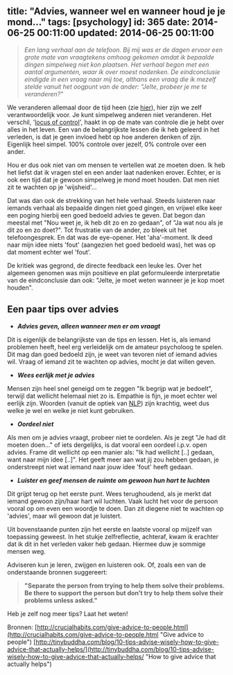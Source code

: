 title: "Advies, wanneer wel en wanneer houd je je mond..."
tags: [psychology]
id: 365
date: 2014-06-25 00:11:00
updated: 2014-06-25 00:11:00
---
> _Een lang verhaal aan de telefoon. Bij mij was er de dagen ervoor een grote mate van vraagtekens omhoog gekomen omdat ik bepaalde dingen simpelweg niet kon plaatsen. Het verhaal begon met een aantal argumenten, waar ik over moest nadenken. De eindconclusie eindigde in een vraag naar mij toe, althans een vraag die ik mezelf stelde vanuit het oogpunt van de ander: "Jelte, probeer je me te veranderen?"_

<!--more-->

We veranderen allemaal door de tijd heen (zie [hier](http://jeltelagendijk.nl/2014/06/veranderingen/ "Veranderingen")), hier zijn we zelf verantwoordelijk voor. Je kunt simpelweg anderen niet veranderen. Het verschil, '[locus of control](http://en.wikipedia.org/wiki/Locus_of_control)', haakt in op de mate van controle die je hebt over alles in het leven. Een van de belangrijkste lessen die ik heb geleerd in het verleden, is dat je geen invloed hebt op hoe anderen denken of zijn. Eigenlijk heel simpel. 100% controle over jezelf, 0% controle over een ander.

Hou er dus ook niet van om mensen te vertellen wat ze moeten doen. Ik heb het liefst dat ik vragen stel en een ander laat nadenken erover. Echter, er is ook een tijd dat je gewoon simpelweg je mond moet houden. Dat men niet zit te wachten op je 'wijsheid'...

Dat was dan ook de strekking van het hele verhaal. Steeds luisteren naar iemands verhaal als bepaalde dingen niet goed gingen, en vrijwel elke keer een poging hierbij een goed bedoeld advies te geven. Dat begon dan meestal met "Nou weet je, ik heb dit zo en zo gedaan", of "Ja wat nou als je dit zo en zo doet?". Tot frustratie van de ander, zo bleek uit het telefoongesprek. En dat was de eye-opener. Het 'aha'-moment. Ik deed naar mijn idee niets 'fout' (aangezien het goed bedoeld was), het was op dat moment echter wel 'fout'.

De kritiek was gegrond, de directe feedback een leuke les. Over het algemeen genomen was mijn positieve en plat geformuleerde interpretatie van de eindconclusie dan ook: "Jelte, je moet weten wanneer je je kop moet houden".

## Een paar tips over advies

*   _**Advies geven, alleen wanneer men er om vraagt**_

Dit is eigenlijk de belangrijkste van de tips en lessen. Het is, als iemand problemen heeft, heel erg verleidelijk om de amateur psycholoog te spelen. Dit mag dan goed bedoeld zijn, je weet van tevoren niet of iemand advies wil. Vraag of iemand zit te wachten op advies, mocht je dat willen geven.

*   _**Wees eerlijk met je advies**_

Mensen zijn heel snel geneigd om te zeggen "Ik begrijp wat je bedoelt", terwijl dat wellicht helemaal niet zo is. Empathie is fijn, je moet echter wel eerlijk zijn. Woorden (vanuit de optiek van [NLP](http://nl.wikipedia.org/wiki/Neurolingu%C3%AFstisch_programmeren "NLP on Wikipedia")) zijn krachtig, weet dus welke je wel en welke je niet kunt gebruiken.

*   _**Oordeel niet**_

Als men om je advies vraagt, probeer niet te oordelen. Als je zegt "Je had dit moeten doen..." of iets dergelijks, is dat vooral een oordeel i.p.v. open advies. Frame dit wellicht op een manier als: "Ik had wellicht [..] gedaan, want naar mijn idee [..]". Het geeft meer aan wat jij zou hebben gedaan, je onderstreept niet wat iemand naar jouw idee 'fout' heeft gedaan.

*   **_Luister en geef mensen de ruimte om gewoon hun hart te luchten_**

Dit grijpt terug op het eerste punt. Wees terughoudend, als je merkt dat iemand gewoon zijn/haar hart wil luchten. Vaak lucht het voor de persoon vooral op om even een woordje te doen. Dan zit diegene niet te wachten op 'advies', maar wil gewoon dat je luistert.


Uit bovenstaande punten zijn het eerste en laatste vooral op mijzelf van toepassing geweest. In het stukje zelfreflectie, achteraf, kwam ik erachter dat ik dit in het verleden vaker heb gedaan. Hiermee duw je sommige mensen weg.

Adviseren kun je leren, zwijgen en luisteren ook. Of, zoals een van de onderstaande bronnen suggereert:

> **"Separate the person from trying to help them solve their problems. Be there to support the person but don’t try to help them solve their problems unless asked."**

Heb je zelf nog meer tips? Laat het weten!

Bronnen:
[http://crucialhabits.com/give-advice-to-people.html](http://crucialhabits.com/give-advice-to-people.html "Give advice to people")
[http://tinybuddha.com/blog/10-tips-advise-wisely-how-to-give-advice-that-actually-helps/](http://tinybuddha.com/blog/10-tips-advise-wisely-how-to-give-advice-that-actually-helps/ "How to give advice that actually helps")
